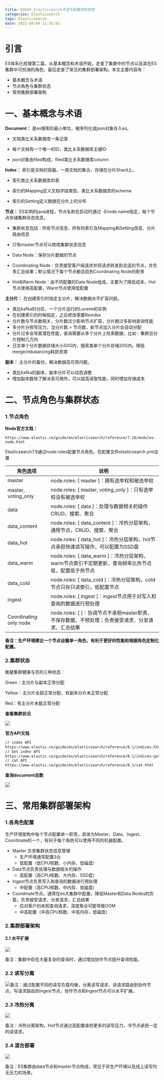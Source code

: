 ```yaml
---
title: ES02# Elasticsearch术语与部署架构梳理
categories: Elasticsearch
tags: Elasticsearch
date: 2022-04-04 11:55:01
---
```




# 引言

ES体系化梳理第二篇，从基本概念和术语开始，走查了集群中的节点以及其在ES集群中可扮演的角色，最后走查了常见的集群部署架构。本文主要内容有：

* 基本概念与术语
* 节点角色与集群状态
* 常用集群部署架构



# 一、基本概念与术语



**Document：** 是es搜索的最小单位，被序列化成json对象存入es。

* 文档类比关系数据库一条记录

* 每个文档有一个唯一的ID，类比关系数据库主键ID
* json对象由filed构成，filed类比关系数据库column



**Index：** 索引是文档的容器，一类文档的集合，存储在分片Shard上。

* 索引类比关系数据库的表

* 索引的Mapping定义文档字段类型，类比关系数据库的schema

* 索引的Setting定义数据在分片上的分布



**节点：** ES实例的java进程，节点名称在启动时通过 -Enode.name指定，每个节点存储集群状态信息。

* 集群状态包括：所有节点信息、所有的索引及Mapping和Setting信息、分片路由信息
* 只有master节点可以修改集群状态信息

* Data Node：保存分片数据的节点
* Coordinating Node：负责接受客户端请求并将请求转发到合适的节点，并负责汇总结果；默认情况下每个节点都会启到Coordinating Node的职责
* Hot&Warm Node：由不同配置的Data Node组成，主要为了降低成本，Hot节点使用高配置，Warm节点使用低配置



**主分片：** 在创建索引时指定主分片，解决数据水平扩容问题。

* 类比kafka的分区，一个分片运行的Lucene的实例
* 在创建索引的时候指定，之后修改需要Reindex
* 分片数与节点数相关，分片数过少影响节点扩容，分片数过多影响查询性能
* 多分片分担写压力，当分片数 > 节点数，新节点加入分片会自动分配
* 分片过多会导致潜在性能，查询需要从多个分片上检索数据，比如：集群总分片控制几万内
* 日志单个分片数据存储大小50G内，搜索类单个分片存储20G内，降低merge/rebalancing耗损资源



**副本：** 主分片的备份，解决数据高可用问题。

* 类比kafka的副本，副本分片可以动态调整
* 增加副本数除了解决高可用外，可以提高读取性能，同时增加存储成本



# 二、节点角色与集群状态

### 1.节点角色

**Node官方文档：** 

```
https://www.elastic.co/guide/en/elasticsearch/reference/7.10/modules-node.html
```

Elasticsearch7.9通过node.roles配置节点角色，在配置文件elasticsearch.yml设置

| 角色选项               | 说明                                                         |
| ---------------------- | ------------------------------------------------------------ |
| master                 | node.roles: [ master ]：拥有选举权和被选举权                 |
| master, voting_only    | node.roles: [ master, voting_only ]：只有选举权没有被选举权  |
| data                   | node.roles: [ data ]：处理与数据相关的操作CRUD、搜索、聚合   |
| data_content           | node.roles: [ data_content ]：冷热分层架构，通用节点，CRUD、搜索、聚合 |
| data_hot               | node.roles: [ data_hot ]：冷热分层架构，hot节点承担快速读写操作，可以配置为SSD盘 |
| data_warm              | node.roles: [ data_warm ]：冷热分层架构，warm节点索引不定期更新，查询频率比热节点低，配置低于热节点 |
| data_cold              | node.roles: [ data_cold ]：冷热分层架构，cold节点只存只读索引，低配置节点 |
| ingest                 | node.roles: [ ingest ]：ingest节点用于对写入和查询的数据进行预处理 |
| Coordinating only node | node.roles: [ ]：协调节点不承担master职责、不保存数据、不预处理；负责接受请求、分发请求、汇总结果 |

**备注：生产环境建议一个节点设置单一角色，有利于更好的性能和根据角色定制化配置。** 



### 2.集群状态

衡量集群健康与否的三种状态：

Green：主分片与副本正常分配

Yellow：主分片全部正常分配，有副本分片未正常分配

Red：有主分片未能正常分配



**查看集群状况** 

![](https://raw.githubusercontent.com/yongliangcode/md-picture/master/img2/20220329162428.png)

**官方API文档** 

```html
// index API
https://www.elastic.co/guide/en/elasticsearch/reference/8.1/indices.html
// Get index API
https://www.elastic.co/guide/en/elasticsearch/reference/8.1/indices-get-index.html
// cat API
https://www.elastic.co/guide/en/elasticsearch/reference/8.1/cat.html
```

**查询document总数**

![](https://raw.githubusercontent.com/yongliangcode/md-picture/master/img2/20220327223922.png)



# 三、常用集群部署架构



### 1.各角色配置

生产环境架构中每个节点配置单一职责，具体为Master、Data、Ingest、Coordinate的一个，有利于每个角色可以使用不同的机器配置。

* Master 负责集群状态信息管理
  * 生产环境通常配置3台
  * 低配置（低CPU核数、小内存、低磁盘）
* Data节点负责处理与数据相关的操作
  * 高配置（高CPU核数、大内存、SSD盘）
* Ingest节点负责写入和查询的数据进行预处理
  * 中配置（高CPU核数、中内存、低磁盘）
* Coordinate节点，通常在es大集群中配置，降低Master和Data Nodes的负载，负责接受请求、分发请求、汇总结果
  * 应对客户的未知查询请求，深度聚合可能导致OOM
  * 中高配置（中高CPU核数、中高内存、低磁盘）



### 2.集群部署架构



#### 2.1 水平扩展

![](https://raw.githubusercontent.com/yongliangcode/md-picture/master/img2/%E5%8D%8F%E4%BD%9C%E8%8A%82%E7%82%B9%E6%9E%B6%E6%9E%842.png)

备注：集群中存在大量复杂的查询时，通过增加协作节点提升查询性能。





### 2.2 读写分离

![](https://raw.githubusercontent.com/yongliangcode/md-picture/master/img2/%E8%AF%BB%E5%86%99%E5%88%86%E7%A6%BB%E6%9E%B6%E6%9E%84.png)备注：通过配置不同的读写负载均衡，分离读写请求，读请求路由到协作节点，写请求路由到Ingest节点，协作节点和Ingest节点可以水平扩展。





### 2.3 冷热分离

![](https://raw.githubusercontent.com/yongliangcode/md-picture/master/img2/%E5%86%B7%E7%83%AD%E5%88%86%E7%A6%BB%E6%9E%B6%E6%9E%84.png)

备注：冷热分离架构，Hot节点通过高配置承担更多的读写压力，冷节点承担一定的读请求。





### 2.4 混合部署

![](https://raw.githubusercontent.com/yongliangcode/md-picture/master/img2/%E6%B7%B7%E5%90%88%E9%83%A8%E7%BD%B2%E6%9E%B6%E6%9E%84.png)

备注：ES集群由data节点和master节点构成，常见于非生产环境以及线上读写均无压力的场景。
